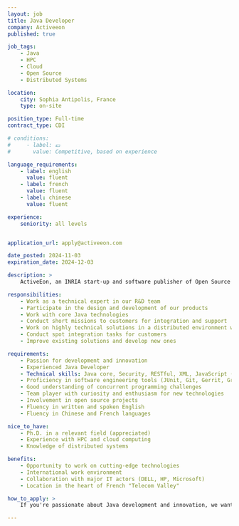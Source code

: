 ```yaml
---
layout: job
title: Java Developer
company: Activeeon
published: true

job_tags:
    - Java
    - HPC
    - Cloud
    - Open Source
    - Distributed Systems

location:
    city: Sophia Antipolis, France
    type: on-site

position_type: Full-time
contract_type: CDI

# conditions:
#     - label: 💶
#       value: Competitive, based on experience

language_requirements:
    - label: english
      value: fluent
    - label: french
      value: fluent
    - label: chinese
      value: fluent

experience: 
    seniority: all levels


application_url: apply@activeeon.com

date_posted: 2024-11-03
expiration_date: 2024-12-03

description: >
    ActiveEon, an INRIA start-up and software publisher of Open Source solutions for HPC Cloud and parallel computing, is seeking a Bi-National Chinese and French Java Developer. This role offers the opportunity to work on innovative solutions that accelerate computer applications & Workflows, and manage Grids and Cloud infrastructures.

responsibilities:
    - Work as a technical expert in our R&D team
    - Participate in the design and development of our products
    - Work with core Java technologies
    - Conduct short missions to customers for integration and support
    - Work on highly technical solutions in a distributed environment with high performance constraints
    - Conduct spot integration tasks for customers
    - Improve existing solutions and develop new ones

requirements:
    - Passion for development and innovation
    - Experienced Java Developer
    - Technical skills: Java core, Security, RESTful, XML, JavaScript (Web UI)
    - Proficiency in software engineering tools (JUnit, Git, Gerrit, Gradle, Jenkins)
    - Good understanding of concurrent programming challenges
    - Team player with curiosity and enthusiasm for new technologies
    - Involvement in open source projects
    - Fluency in written and spoken English
    - Fluency in Chinese and French languages

nice_to_have:
    - Ph.D. in a relevant field (appreciated)
    - Experience with HPC and cloud computing
    - Knowledge of distributed systems

benefits:
    - Opportunity to work on cutting-edge technologies
    - International work environment
    - Collaboration with major IT actors (DELL, HP, Microsoft)
    - Location in the heart of French "Telecom Valley"

how_to_apply: >
    If you're passionate about Java development and innovation, we want to hear from you! Please send your CV with a motivation letter to apply@activeeon.com and Denis.Caromel@activeEon.com. The position is open immediately.

---
```

